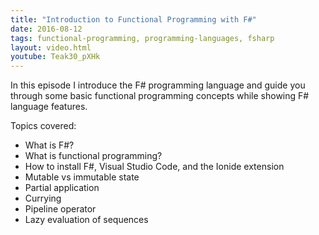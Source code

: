 ```yaml
---
title: "Introduction to Functional Programming with F#"
date: 2016-08-12
tags: functional-programming, programming-languages, fsharp
layout: video.html
youtube: Teak30_pXHk
---
```


In this episode I introduce the F# programming language and guide you through some basic functional programming concepts while showing F# language features.

Topics covered:

- What is F#?
- What is functional programming?
- How to install F#, Visual Studio Code, and the Ionide extension
- Mutable vs immutable state
- Partial application
- Currying
- Pipeline operator
- Lazy evaluation of sequences

